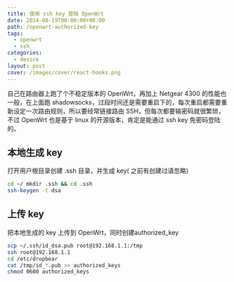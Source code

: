 ```yaml
---
title: 使用 ssh key 登陆 OpenWrt
date: 2014-08-19T00:00:00+08:00
path: /openwrt-authorized-key
tags:
  - openwrt
  - ssh
categories:
  - device
layout: post
cover: /images/cover/react-hooks.png
---
```


自己在路由器上跑了个不稳定版本的 OpenWrt，再加上 Netgear 4300 的性能也一般，在上面跑 shadowsocks，过段时间还是需要重启下的，每次重启都需要重新设定一次路由规则，所以要经常链接路由 SSH，但每次都要输密码就很繁琐，不过 OpenWrt 也是基于 linux 的开源版本，肯定是能通过 ssh key 免密码登陆的。<!--more-->

## 本地生成 key
打开用户根目录创建 .ssh 目录，并生成 key( 之前有创建过请忽略)

```bash
cd ~/ mkdir .ssh && cd .ssh
ssh-keygen -t dsa
```

## 上传 key
把本地生成的 key 上传到 OpenWrt，同时创建authorized_key

```bash
scp ~/.ssh/id_dsa.pub root@192.168.1.1:/tmp
ssh root@192.168.1.1
cd /etc/dropbear
cat /tmp/id_*.pub >> authorized_keys
chmod 0600 authorized_keys
```
